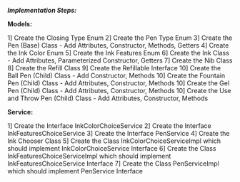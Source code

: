 ***Implementation Steps:***

**Models:**

1] Create the Closing Type Enum
2] Create the Pen Type Enum
3] Create the Pen (Base) Class - Add Attributes, Constructor, Methods, Getters
4] Create the Ink Color Enum
5] Create the Ink Features Enum
6] Create the Ink Class - Add Attributes, Parameterized Constructor, Getters
7] Create the Nib Class
8] Create the Refill Class
9] Create the Refillable Interface
10] Create the Ball Pen (Child) Class - Add Constructor, Methods
10] Create the Fountain Pen (Child) Class - Add Attributes, Constructor, Methods
10] Create the Gel Pen (Child) Class - Add Attributes, Constructor, Methods
10] Create the Use and Throw Pen (Child) Class - Add Attributes, Constructor, Methods

**Service:**

1] Create the Interface InkColorChoiceService
2] Create the Interface InkFeaturesChoiceService
3] Create the Interface PenService
4] Create the Ink Chooser Class
5] Create the Class InkColorChoiceServiceImpl which should implement InkColorChoiceService Interface
6] Create the Class InkFeaturesChoiceServiceImpl which should implement InkFeaturesChoiceService Interface
7] Create the Class PenServiceImpl which should implement PenService Interface 
